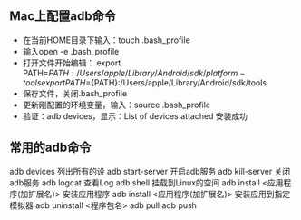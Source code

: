 
## Mac上配置adb命令

- 在当前HOME目录下输入：touch .bash_profile
- 输入open -e .bash_profile
- 打开文件开始编辑：
	export PATH=${PATH}:/Users/apple/Library/Android/sdk/platform-tools
	export PATH=${PATH}:/Users/apple/Library/Android/sdk/tools
- 保存文件，关闭.bash_profile
- 更新刚配置的环境变量，输入：source .bash_profile
- 验证：adb devices，显示：List of devices attached 安装成功

## 常用的adb命令
adb devices 列出所有的设
adb start-server 开启adb服务
adb kill-server	关闭adb服务
adb logcat 查看Log
adb shell 挂载到Linux的空间 
adb install <应用程序(加扩展名)> 	安装应用程序
adb install <应用程序(加扩展名)> 安装应用到指定模拟器
adb uninstall <程序包名>
adb pull <remote> <local> 
adb push <local> <remote>
